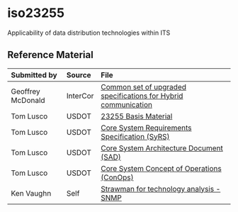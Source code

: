 # iso23255
Applicability of data distribution technologies within ITS
## Reference Material
|Submitted by        |Source   |File  |
|:-------------------|:--------|:---------------------------------------------------------------|
|Geoffrey McDonald   |InterCor |[Common set of upgraded specifications for Hybrid communication](http://intercor.diviprojects.wpengine.com/wp-content/uploads/sites/15/2018/03/InterCor_M4-Upgraded-Specifications-Hybrid_v1.0.pdf)|
|Tom Lusco           |USDOT    |[23255 Basis Material](../../raw/master/23255BasisMaterial.docx)|
|Tom Lusco           |USDOT    |[Core System Requirements Specification (SyRS)](../../raw/master/CoreDocs/CoreSystem_SE_SyRS_RevA_2011-06-13.pdf)|
|Tom Lusco           |USDOT    |[Core System Architecture Document (SAD)](../../raw/master/CoreDocs/CoreSystemArchitectureDoc_revC.pdf)|
|Tom Lusco           |USDOT    |[Core System Concept of Operations (ConOps)](../../raw/master/CoreDocs/CoreSystemConOpsRevE2.pdf)|
|Ken Vaughn          |Self     |[Strawman for technology analysis - SNMP](../../raw/master/SNMP_Analysis.docx)|
